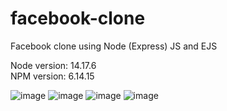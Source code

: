 # facebook-clone
Facebook clone using Node (Express) JS and EJS

Node version: 14.17.6   
NPM version: 6.14.15

![image](https://user-images.githubusercontent.com/79495831/170173302-6917eb57-9414-4afc-9573-806c4edb3176.png)
![image](https://user-images.githubusercontent.com/79495831/170173269-23877dcc-3a8e-427c-b79e-4f62d205bfbf.png)
![image](https://user-images.githubusercontent.com/79495831/170173330-84f05cb3-f268-4814-8a46-acddcd453209.png)
![image](https://user-images.githubusercontent.com/79495831/170173383-cc1d9f07-9038-4949-ac62-ae7cb5975533.png)
